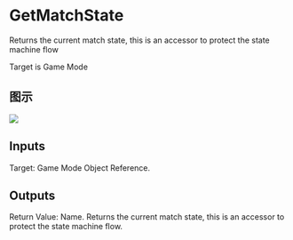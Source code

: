 # GetMatchState

Returns the current match state, this is an accessor to protect the state machine flow

Target is Game Mode

## 图示

![]($-20221218-19061170.png)

## Inputs

Target: Game Mode Object Reference.  

## Outputs

Return Value: Name. Returns the current match state, this is an accessor to protect the state machine flow.

